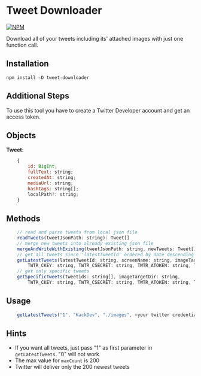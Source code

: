 # Tweet Downloader

[![NPM](https://img.shields.io/npm/v/tweet-downloader.svg)](https://www.npmjs.com/package/tweet-downloader)

Download all of your tweets including its' attached images with just one function call. 

## Installation

```
npm install -D tweet-downloader
```

## Additional Steps

To use this tool you have to create a Twitter Developer account and get an access token.

## Objects

**Tweet**:
```js
    {
        id: BigInt;
        fullText: string;
        createdAt: string;
        mediaUrl: string;
        hashtags: string[];
        localPath?: string;
    }
```

## Methods

```js
    // read and parse tweets from local json file
    readTweets(tweetJsonPath: string): Tweet[]
    // merge new tweets into already existing json file
    mergeAndWriteWithExisting(tweetJsonPath: string, newTweets: Tweet[]): Tweet[]
    // get all tweets since 'latestTweetId' ordered by date descending
    getLatestTweets(latestTweetId: string, screenName: string, imageTargetDir: string,
        TWTR_CKEY: string, TWTR_CSECRET: string, TWTR_ATOKEN: string, TWTR_ASECRET: string, maxCount: number): Promise<Tweet[]>
    // get only specific tweets
    getSpecificTweets(tweetids: string[], imageTargetDir: string,
        TWTR_CKEY: string, TWTR_CSECRET: string, TWTR_ATOKEN: string, TWTR_ASECRET: string): Promise<Tweet[]>
```

## Usage

```js
    getLatestTweets("1", "KackDev", "./images", <your twitter credentials>)
```

## Hints

* If you want all tweets, just pass "1" as first parameter in `getLatestTweets`. "0" will not work
* The max value for `maxCount` is 200 
* Twitter will deliver only the 200 newest tweets

